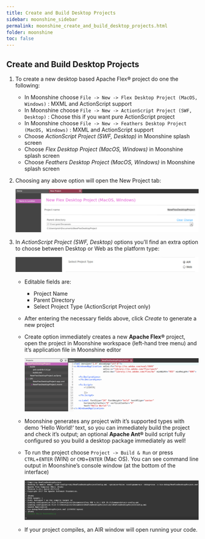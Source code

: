 ```yaml
---
title: Create and Build Desktop Projects
sidebar: moonshine_sidebar
permalink: moonshine_create_and_build_desktop_projects.html
folder: moonshine
toc: false
---
```


## Create and Build Desktop Projects

1. To create a new desktop based Apache Flex® project do one the following:

   * In Moonshine choose `File -> New -> Flex Desktop Project (MacOS, Windows)` : MXML and ActionScript support
   * In Moonshine choose `File -> New -> ActionScript Project (SWF, Desktop)` : Choose this if you want pure ActionScript project
   * In Moonshine choose `File -> New -> Feathers Desktop Project (MacOS, Windows)` : MXML and ActionScript support
   * Choose _ActionScript Project (SWF, Desktop)_ in Moonshine splash screen
   * Choose _Flex Desktop Project (MacOS, Windows)_ in Moonshine splash screen
   * Choose _Feathers Desktop Project (MacOS, Windows)_ in Moonshine splash screen

2. Choosing any above option will open the New Project tab:

    ![Screenshot: new Flex desktop project](/images/moonshine/new_flex_desktop_project.png)

3. In _ActionScript Project (SWF, Desktop)_ options you’ll find an extra option to choose between Desktop or Web as the platform type:

    ![Screenshot: new ActionScriipt project dialog](/images/moonshine/new_project_dialog_as.jpg)

   * Editable fields are:
     * Project Name
     * Parent Directory
     * Select Project Type (ActionScript Project only)

   * After entering the necessary fields above, click _Create_ to generate a new project

   * Create option immediately creates a new **Apache Flex®** project, open the project in Moonshine workspace (left-hand tree menu) and it’s application file in Moonshine editor

        ![Screenshot: create new Flex desktop project](/images/moonshine/created_new_flex_desktop_project.png)

   * Moonshine generates any project with it’s supported types with demo ‘Hello World!‘ text, so you can immediately build the project and check it’s output; an optional **Apache Ant®** build script fully configured so you build a desktop package immediately as well!

   * To run the project choose `Project -> Build & Run` or press `CTRL`+`ENTER` (WIN) or `CMD`+`ENTER` (Mac OS). You can see command line output in Moonshine’s console window (at the bottom of the interface)

        ![Screenshot: console build](/images/moonshine/console_build.png)

   * If your project compiles, an AIR window will open running your code.
